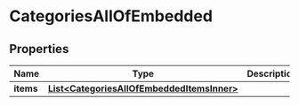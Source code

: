 

# CategoriesAllOfEmbedded


## Properties

| Name | Type | Description | Notes |
|------------ | ------------- | ------------- | -------------|
|**items** | [**List&lt;CategoriesAllOfEmbeddedItemsInner&gt;**](CategoriesAllOfEmbeddedItemsInner.md) |  |  [optional] |



